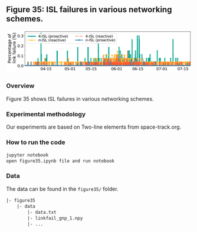 ## Figure 35: ISL failures in various networking schemes.

<div align=center><img src="./figure35.png" width=""></div>

### Overview
Figure 35 shows ISL failures in various networking schemes.


### Experimental methodology
Our experiments are based on Two-line elements from space-track.org.


### How to run the code
```
jupyter notebook
open figure35.ipynb file and run notebook
```

### Data
The data can be found in the `figure35/` folder.

	|- figure35
		|- data
			|- data.txt
			|- linkfail_gnp_1.npy
			|- ...
